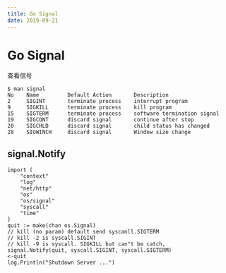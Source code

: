 ```yaml
---
title: Go Signal
date: 2019-09-21
---
```

# Go Signal

查看信号

    $ man signal
    No    Name         Default Action       Description
    2     SIGINT       terminate process    interrupt program
    9     SIGKILL      terminate process    kill program
    15    SIGTERM      terminate process    software termination signal
    19    SIGCONT      discard signal       continue after stop
    20    SIGCHLD      discard signal       child status has changed
    28    SIGWINCH     discard signal       Window size change

## signal.Notify
    import (
        "context"
        "log"
        "net/http"
        "os"
        "os/signal"
        "syscall"
        "time"
    }
	quit := make(chan os.Signal)
	// kill (no param) default send syscanll.SIGTERM
	// kill -2 is syscall.SIGINT
	// kill -9 is syscall. SIGKILL but can"t be catch, 
	signal.Notify(quit, syscall.SIGINT, syscall.SIGTERM)
	<-quit
	log.Println("Shutdown Server ...")